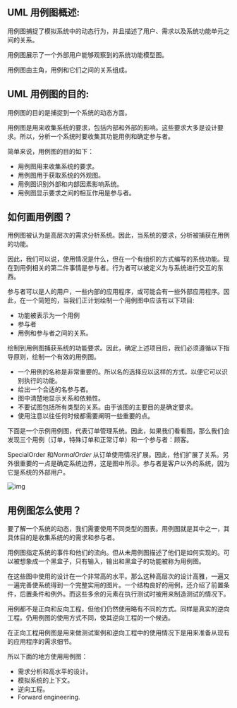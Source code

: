 ## UML 用例图概述:

用例图捕捉了模拟系统中的动态行为，并且描述了用户、需求以及系统功能单元之间的关系。

用例图展示了一个外部用户能够观察到的系统功能模型图。

用例图由主角，用例和它们之间的关系组成。

## UML 用例图的目的:

用例图的目的是捕捉到一个系统的动态方面。

用例图是用来收集系统的要求，包括内部和外部的影响。这些要求大多是设计要求。所以，分析一个系统时要收集其功能用例和确定参与者。

简单来说，用例图的目的如下：

- 用例图用来收集系统的要求。
- 用例图用于获取系统的外观图。
- 用例图识别外部和内部因素影响系统。
- 用例图显示要求之间的相互作用是参与者。

## 如何画用例图？

用例图被认为是高层次的需求分析系统。因此，当系统的要求，分析被捕获在用例的功能。

因此，我们可以说，使用情况是什么，但在一个有组织的方式编写的系统功能。现在到用例相关的第二件事情是参与者。行为者可以被定义为与系统进行交互的东西。

参与者可以是人的用户，一些内部的应用程序，或可能会有一些外部应用程序。因此，在一个简短的，当我们正计划绘制一个用例图中应该有以下项目:

- 功能被表示为一个用例
- 参与者
- 用例和参与者之间的关系。

绘制到用例图捕获系统的功能要求。因此，确定上述项目后，我们必须遵循以下指导原则，绘制一个有效的用例图。

- 一个用例的名称是非常重要的。所以名的选择应以这样的方式，以便它可以识别执行的功能。
- 给出一个合适的名参与者。
- 图中清楚地显示关系和依赖性。
- 不要试图包括所有类型的关系。由于该图的主要目的是确定要求。
- 使用注意以往任何时候都需要阐明一些重要的点。

下面是一个示例用例图，代表订单管理系统。因此，如果我们看看图，那么我们会发现三个用例（订单，特殊订单和正常订单）和一个参与者：顾客。

SpecialOrder 和*NormalOrder* 从订单使用情况扩展。因此，他们扩展了关系。另外很重要的一点是确定系统边界，这是图中所示。参与者是客户以外的系统，因为它是系统的外部用户。

![img](https://atts.w3cschool.cn/attachments/image/20170824/1503571564460760.png)

## 用例图怎么使用？

要了解一个系统的动态，我们需要使用不同类型的图表。用例图就是其中之一，其具体目的是收集系统的的需求和参与者。

用例图指定系统的事件和他们的流向。但从未用例图描述了他们是如何实现的。可以被想象成一个黑盒子，只有输入，输出和黑盒子的功能被称为用例图。

在这些图中使用的设计在一个非常高的水平。那么这种高层次的设计高雅，一遍又一遍完善使系统得到一个完整实用的图片。一个结构良好的用例，还介绍了前置条件，后置条件和例外。而这些多余的元素在执行测试时被用来制造测试的情况下。

用例都不是正向和反向工程，但他们仍然使用略有不同的方式。同样是真实的逆向工程。仍用例图的使用方式不同，使其逆向工程的一个候选。

在正向工程用例图是用来做测试案例和逆向工程中的使用情况下是用来准备从现有的应用程序的需求细节。

所以下面的地方使用用例图：

- 需求分析和高水平的设计。
- 模拟系统的上下文。
- 逆向工程。
- Forward engineering.